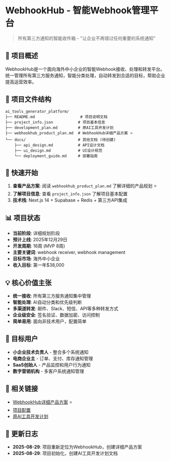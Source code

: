 # WebhookHub - 智能Webhook管理平台

> 所有第三方通知的智能收件箱 - "让企业不再错过任何重要的系统通知"

## 🎯 项目概述

WebhookHub是一个面向海外中小企业的智能Webhook接收、处理和转发平台。统一管理所有第三方服务通知，智能分类处理，自动转发到合适的目标，帮助企业提高运营效率。

## 📁 项目文件结构

```
ai_tools_generator_platform/
├── README.md                    # 项目说明文档
├── project_info.json           # 项目基本信息
├── development_plan.md         # 原AI工具开发计划
├── webhookhub_product_plan.md  # WebhookHub详细产品方案 ⭐
└── docs/                       # 其他文档 (待创建)
    ├── api_design.md           # API设计文档
    ├── ui_design.md            # UI设计规范
    └── deployment_guide.md     # 部署指南
```

## 🚀 快速开始

1. **查看产品方案**: 阅读 `webhookhub_product_plan.md` 了解详细的产品规划 ⭐
2. **了解项目信息**: 查看 `project_info.json` 了解项目基本配置
3. **技术栈**: Next.js 14 + Supabase + Redis + 第三方API集成

## 📊 项目状态

- **当前阶段**: 详细规划阶段
- **预计上线**: 2025年12月29日
- **开发周期**: 16周 (MVP 8周)
- **主要关键词**: webhook receiver, webhook management
- **目标市场**: 海外中小企业
- **收入目标**: 第一年$38,000

## 💡 核心价值主张

- **统一接收**: 所有第三方服务通知集中管理
- **智能处理**: AI自动分类和优先级判断
- **多渠道转发**: 邮件、Slack、短信、API等多种转发方式
- **企业级安全**: 签名验证、数据加密、访问控制
- **简单易用**: 面向非技术用户，配置简单

## 🎯 目标用户

- **小企业技术负责人** - 整合多个系统通知
- **电商企业主** - 订单、支付、库存通知管理
- **SaaS创始人** - 产品监控和用户行为通知
- **数字营销机构** - 多客户系统通知管理

## 🔗 相关链接

- [WebhookHub详细产品方案](./webhookhub_product_plan.md) ⭐
- [项目配置](./project_info.json)
- [原AI工具开发计划](./development_plan.md)

## 📝 更新日志

- **2025-08-29**: 项目重新定位为WebhookHub，创建详细产品方案
- **2025-08-29**: 项目初始化，创建AI工具开发计划文档